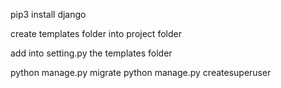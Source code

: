 pip3 install django

create templates folder into project folder

add into setting.py the templates folder

python manage.py migrate
python manage.py createsuperuser
